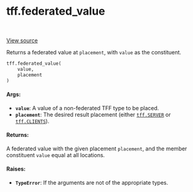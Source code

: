 <div itemscope itemtype="http://developers.google.com/ReferenceObject">
<meta itemprop="name" content="tff.federated_value" />
<meta itemprop="path" content="Stable" />
</div>

# tff.federated_value

<table class="tfo-notebook-buttons tfo-api" align="left">
</table>

<a target="_blank" href="http://github.com/tensorflow/federated/tree/master/tensorflow_federated/python/core/api/intrinsics.py">View
source</a>

Returns a federated value at `placement`, with `value` as the constituent.

```python
tff.federated_value(
    value,
    placement
)
```

<!-- Placeholder for "Used in" -->

#### Args:

*   <b>`value`</b>: A value of a non-federated TFF type to be placed.
*   <b>`placement`</b>: The desired result placement (either
    <a href="../tff.md#SERVER"><code>tff.SERVER</code></a> or
    <a href="../tff.md#CLIENTS"><code>tff.CLIENTS</code></a>).

#### Returns:

A federated value with the given placement `placement`, and the member
constituent `value` equal at all locations.

#### Raises:

*   <b>`TypeError`</b>: If the arguments are not of the appropriate types.
